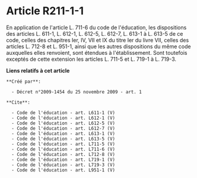 # Article R211-1-1

En application de l'article L. 711-6 du code de l'éducation, les dispositions des articles L. 611-1, L. 612-1, L. 612-5, L.
612-7, L. 613-1 à L. 613-5 de ce code, celles des chapitres Ier, IV, VII et IX du titre Ier du livre VII, celles des articles
L. 712-8 et L. 951-1, ainsi que les autres dispositions du même code auxquelles elles renvoient, sont étendues à
l'établissement. Sont toutefois exceptés de cette extension les articles L. 711-5 et L. 719-1 à L. 719-3.

**Liens relatifs à cet article**

	**Créé par**:

	  - Décret n°2009-1454 du 25 novembre 2009 - art. 1

	**Cite**:

	  - Code de l'éducation - art. L611-1 (V)
	  - Code de l'éducation - art. L612-1 (V)
	  - Code de l'éducation - art. L612-5 (V)
	  - Code de l'éducation - art. L612-7 (V)
	  - Code de l'éducation - art. L613-1 (V)
	  - Code de l'éducation - art. L613-5 (V)
	  - Code de l'éducation - art. L711-5 (V)
	  - Code de l'éducation - art. L711-6 (V)
	  - Code de l'éducation - art. L712-8 (V)
	  - Code de l'éducation - art. L719-1 (V)
	  - Code de l'éducation - art. L719-3 (V)
	  - Code de l'éducation - art. L951-1 (V)
